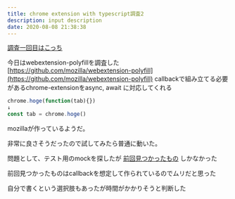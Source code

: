 ```yaml
---
title: chrome extension with typescript調査2
description: input description
date: 2020-08-08 21:38:38
---
```

<a href="chrome%20extension%20with%20typescript調査">調査一回目はこっち</a>

今日はwebextension-polyfillを調査した
[https://github.com/mozilla/webextension-polyfill](https://github.com/mozilla/webextension-polyfill)
callbackで組み立てる必要があるchrome-extensionをasync, await に対応してくれる

```javascript
chrome.hoge(function(tab){})
↓
const tab = chrome.hoge()
```

mozillaが作っているようだ。

非常に良さそうだったので試してみたら普通に動いた。

問題として、テスト用のmockを探したが
<a href="https://github.com/acvetkov/sinon-chrome">前回見つかったもの</a>
しかなかった

前回見つかったものはcallbackを想定して作られているのでムリだと思った

自分で書くという選択肢もあったが時間がかかりそうと判断した

